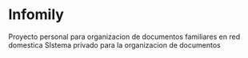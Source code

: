 # Infomily

Proyecto personal para organizacion de documentos familiares en red domestica
SIstema privado para la organizacion de documentos

